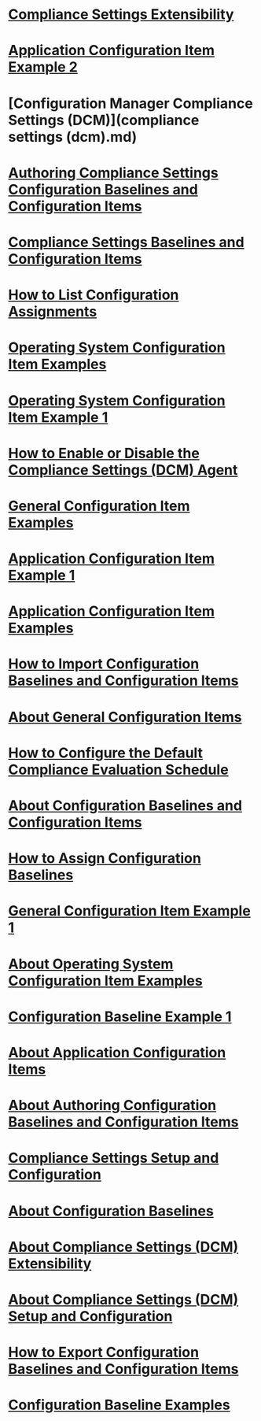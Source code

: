 # [Compliance Settings Extensibility](compliance-settings-extensibility.md)
# [Application Configuration Item Example 2](application-configuration-item-example-2.md)
# [Configuration Manager Compliance Settings (DCM)](compliance settings (dcm).md)
# [Authoring Compliance Settings Configuration Baselines and Configuration Items](authoring-compliance-settings-configuration-baselines-and-configuration-items.md)
# [Compliance Settings Baselines and Configuration Items](compliance-settings-baselines-and-configuration-items.md)
# [How to List Configuration Assignments](how-to-list-configuration-assignments.md)
# [Operating System Configuration Item Examples](operating-system-configuration-item-examples.md)
# [Operating System Configuration Item Example 1](operating-system-configuration-item-example-1.md)
# [How to Enable or Disable the Compliance Settings (DCM) Agent](how-to-enable-or-disable-the-compliance-settings--dcm--agent.md)
# [General Configuration Item Examples](general-configuration-item-examples.md)
# [Application Configuration Item Example 1](application-configuration-item-example-1.md)
# [Application Configuration Item Examples](application-configuration-item-examples.md)
# [How to Import Configuration Baselines and Configuration Items](how-to-import-configuration-baselines-and-configuration-items.md)
# [About General Configuration Items](about-general-configuration-items.md)
# [How to Configure the Default Compliance Evaluation Schedule](how-to-configure-the-default-compliance-evaluation-schedule.md)
# [About Configuration Baselines and Configuration Items](about-configuration-baselines-and-configuration-items.md)
# [How to Assign Configuration Baselines](how-to-assign-configuration-baselines.md)
# [General Configuration Item Example 1](general-configuration-item-example-1.md)
# [About Operating System Configuration Item Examples](about-operating-system-configuration-item-examples.md)
# [Configuration Baseline Example 1](configuration-baseline-example-1.md)
# [About Application Configuration Items](about-application-configuration-items.md)
# [About Authoring Configuration Baselines and Configuration Items](about-authoring-configuration-baselines-and-configuration-items.md)
# [Compliance Settings Setup and Configuration](compliance-settings-setup-and-configuration.md)
# [About Configuration Baselines](about-configuration-baselines.md)
# [About Compliance Settings (DCM) Extensibility](about-compliance-settings--dcm--extensibility.md)
# [About Compliance Settings (DCM) Setup and Configuration](about-compliance-settings--dcm--setup-and-configuration.md)
# [How to Export Configuration Baselines and Configuration Items](how-to-export-configuration-baselines-and-configuration-items.md)
# [Configuration Baseline Examples](configuration-baseline-examples.md)

